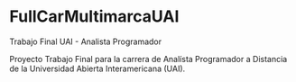 # FullCarMultimarcaUAI
Trabajo Final UAI - Analista Programador

Proyecto Trabajo Final para la carrera de Analísta Programador a Distancia de la Universidad Abierta Interamericana (UAI).
